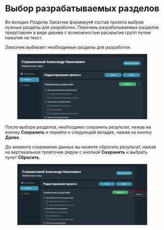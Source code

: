 # Выбор разрабатываемых разделов

Во вкладке _Разделы_ Заказчик формируе**т** состав проекта выбрав нужные разделы для разработки. Перечень разрабатываемых разделов представлен в виде дерева с возможностью раскрытия групп путем нажатия на текст.&#x20;

_Заказчик_ выбирает необходимые разделы для разработки.

<figure><img src="../../.gitbook/assets/image (231).png" alt=""><figcaption></figcaption></figure>

После выбора разделов, необходимо сохранить результат, нажав на кнопку **Сохранить** и перейти к следующей вкладке, нажав на кнопку **Далее**.

До момента сохранения данных вы можете сбросить результат, нажав на вертикальное троеточие рядом с кнопкой **Сохранить** и выбрать пункт **Сбросить**.

<figure><img src="../../.gitbook/assets/image (232).png" alt=""><figcaption></figcaption></figure>
